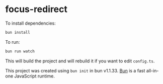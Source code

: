 # focus-redirect

To install dependencies:

```bash
bun install
```

To run:

```bash
bun run watch
```

This will build the project and will rebuild it if you want to edit `config.ts`.

This project was created using `bun init` in bun v1.1.33. [Bun](https://bun.sh) is a fast all-in-one JavaScript runtime.
